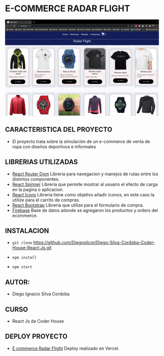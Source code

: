 # E-COMMERCE RADAR FLIGHT
![](public/image.readme.png)

## CARACTERISTICA DEL PROYECTO

- El proyecto trata sobre la simulación de un e-commerce de venta de ropa con diseños deportivos e informales

## LIBRERIAS UTILIZADAS
-  [React Router Dom](https://reactrouter.com/en/main "Heading link") Libreria para navegacion y manejos de rutas entre los distintos componentes.
- [React Spinner](https://www.davidhu.io/react-spinners/ "Heading link") Libreria que permite mostrar al usuario el efecto de carga en la pagina o aplicacion.
- [React Icons](https://react-icons.github.io/react-icons/ "Heading link") Libreria tiene como objetivo añadir iconos, en este caso la utilize para el carrito de compras.
- [React Bootstrap](https://react-bootstrap.github.io/ "Heading link") Libreria que utilize para el formulario de compra.
- [Firebase](https://firebase.google.com/ "Heading link") Base de datos adonde se agregaron los productos y orders del ecommerce.



## INSTALACION

- ``git clone`` https://github.com/Diegosilcor/Diego-Silva-Cordoba-Coder-House-React-Js.git

- ``npm install``

- ``npm start``



## AUTOR:
-  Diego Ignacio Silva Cordoba

## CURSO
- React Js de Coder House

## DEPLOY PROYECTO

- [E commerce Radar Flight](diego-silva-cordoba-coder-house-react-js-b3wn.vercel.app
 "Heading link") Deploy realizado en Vercel.

